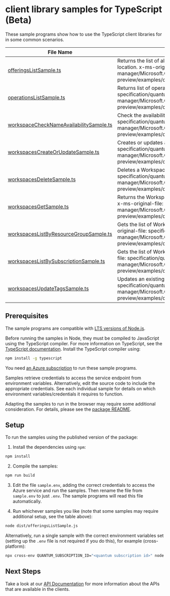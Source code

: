 # client library samples for TypeScript (Beta)

These sample programs show how to use the TypeScript client libraries for in some common scenarios.

| **File Name**                                                                   | **Description**                                                                                                                                                                                                  |
| ------------------------------------------------------------------------------- | ---------------------------------------------------------------------------------------------------------------------------------------------------------------------------------------------------------------- |
| [offeringsListSample.ts][offeringslistsample]                                   | Returns the list of all provider offerings available for the given location. x-ms-original-file: specification/quantum/resource-manager/Microsoft.Quantum/preview/2022-01-10-preview/examples/offeringsList.json |
| [operationsListSample.ts][operationslistsample]                                 | Returns list of operations. x-ms-original-file: specification/quantum/resource-manager/Microsoft.Quantum/preview/2022-01-10-preview/examples/operations.json                                                     |
| [workspaceCheckNameAvailabilitySample.ts][workspacechecknameavailabilitysample] | Check the availability of the resource name. x-ms-original-file: specification/quantum/resource-manager/Microsoft.Quantum/preview/2022-01-10-preview/examples/quantumWorkspacesCheckNameAvailability.json        |
| [workspacesCreateOrUpdateSample.ts][workspacescreateorupdatesample]             | Creates or updates a workspace resource. x-ms-original-file: specification/quantum/resource-manager/Microsoft.Quantum/preview/2022-01-10-preview/examples/quantumWorkspacesPut.json                              |
| [workspacesDeleteSample.ts][workspacesdeletesample]                             | Deletes a Workspace resource. x-ms-original-file: specification/quantum/resource-manager/Microsoft.Quantum/preview/2022-01-10-preview/examples/quantumWorkspacesDelete.json                                      |
| [workspacesGetSample.ts][workspacesgetsample]                                   | Returns the Workspace resource associated with the given name. x-ms-original-file: specification/quantum/resource-manager/Microsoft.Quantum/preview/2022-01-10-preview/examples/quantumWorkspacesGet.json        |
| [workspacesListByResourceGroupSample.ts][workspaceslistbyresourcegroupsample]   | Gets the list of Workspaces within a resource group. x-ms-original-file: specification/quantum/resource-manager/Microsoft.Quantum/preview/2022-01-10-preview/examples/quantumWorkspacesListResourceGroup.json    |
| [workspacesListBySubscriptionSample.ts][workspaceslistbysubscriptionsample]     | Gets the list of Workspaces within a Subscription. x-ms-original-file: specification/quantum/resource-manager/Microsoft.Quantum/preview/2022-01-10-preview/examples/quantumWorkspacesListSubscription.json       |
| [workspacesUpdateTagsSample.ts][workspacesupdatetagssample]                     | Updates an existing workspace's tags. x-ms-original-file: specification/quantum/resource-manager/Microsoft.Quantum/preview/2022-01-10-preview/examples/quantumWorkspacesPatch.json                               |

## Prerequisites

The sample programs are compatible with [LTS versions of Node.js](https://github.com/nodejs/release#release-schedule).

Before running the samples in Node, they must be compiled to JavaScript using the TypeScript compiler. For more information on TypeScript, see the [TypeScript documentation][typescript]. Install the TypeScript compiler using:

```bash
npm install -g typescript
```

You need [an Azure subscription][freesub] to run these sample programs.

Samples retrieve credentials to access the service endpoint from environment variables. Alternatively, edit the source code to include the appropriate credentials. See each individual sample for details on which environment variables/credentials it requires to function.

Adapting the samples to run in the browser may require some additional consideration. For details, please see the [package README][package].

## Setup

To run the samples using the published version of the package:

1. Install the dependencies using `npm`:

```bash
npm install
```

2. Compile the samples:

```bash
npm run build
```

3. Edit the file `sample.env`, adding the correct credentials to access the Azure service and run the samples. Then rename the file from `sample.env` to just `.env`. The sample programs will read this file automatically.

4. Run whichever samples you like (note that some samples may require additional setup, see the table above):

```bash
node dist/offeringsListSample.js
```

Alternatively, run a single sample with the correct environment variables set (setting up the `.env` file is not required if you do this), for example (cross-platform):

```bash
npx cross-env QUANTUM_SUBSCRIPTION_ID="<quantum subscription id>" node dist/offeringsListSample.js
```

## Next Steps

Take a look at our [API Documentation][apiref] for more information about the APIs that are available in the clients.

[offeringslistsample]: https://github.com/Azure/azure-sdk-for-js/blob/main/sdk/quantum/arm-quantum/samples/v1-beta/typescript/src/offeringsListSample.ts
[operationslistsample]: https://github.com/Azure/azure-sdk-for-js/blob/main/sdk/quantum/arm-quantum/samples/v1-beta/typescript/src/operationsListSample.ts
[workspacechecknameavailabilitysample]: https://github.com/Azure/azure-sdk-for-js/blob/main/sdk/quantum/arm-quantum/samples/v1-beta/typescript/src/workspaceCheckNameAvailabilitySample.ts
[workspacescreateorupdatesample]: https://github.com/Azure/azure-sdk-for-js/blob/main/sdk/quantum/arm-quantum/samples/v1-beta/typescript/src/workspacesCreateOrUpdateSample.ts
[workspacesdeletesample]: https://github.com/Azure/azure-sdk-for-js/blob/main/sdk/quantum/arm-quantum/samples/v1-beta/typescript/src/workspacesDeleteSample.ts
[workspacesgetsample]: https://github.com/Azure/azure-sdk-for-js/blob/main/sdk/quantum/arm-quantum/samples/v1-beta/typescript/src/workspacesGetSample.ts
[workspaceslistbyresourcegroupsample]: https://github.com/Azure/azure-sdk-for-js/blob/main/sdk/quantum/arm-quantum/samples/v1-beta/typescript/src/workspacesListByResourceGroupSample.ts
[workspaceslistbysubscriptionsample]: https://github.com/Azure/azure-sdk-for-js/blob/main/sdk/quantum/arm-quantum/samples/v1-beta/typescript/src/workspacesListBySubscriptionSample.ts
[workspacesupdatetagssample]: https://github.com/Azure/azure-sdk-for-js/blob/main/sdk/quantum/arm-quantum/samples/v1-beta/typescript/src/workspacesUpdateTagsSample.ts
[apiref]: https://docs.microsoft.com/javascript/api/@azure/arm-quantum?view=azure-node-preview
[freesub]: https://azure.microsoft.com/free/
[package]: https://github.com/Azure/azure-sdk-for-js/tree/main/sdk/quantum/arm-quantum/README.md
[typescript]: https://www.typescriptlang.org/docs/home.html
